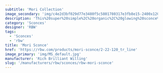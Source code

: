```yaml
---
subtitle: 'Mori Collection'
image_secondary: 'img/c4e2d3bf029d77e3480f5c5801780317e3fb8e15-2400x1200.png'
description: 'This%20super%20simple%2C%20organic%2C%20glowing%20sconce%20is%20distinguished%20by%20its%20pared-down%20silhouette.%20A%20simple%20cross-wire%20frame%20is%20fully%20cocooned%20in%20woven%20threads%2C%20then%20sprayed%20with%20a%20matte%20lacquer%20finish.%20The%20resulting%20built-in%20shade%20emits%20a%20lantern-like%2C%20ambient%20light%2C%20ideally%20installed%20in%20multiples.'
category: 'Sconces'
designer: 'RBW'
tags:
  - 'Sconces'
  - 'rbw'
title: 'Mori Sconce'
href: 'https://rbw.com/products/mori-sconce/2-22-120_tr_line'
image_primary: 'img/MS_default.jpg'
manufacturer: 'Rich Brilliant Willing'
slug: '/manufacturers/rbw/sconces/rbw-mori-sconce'
---
```

